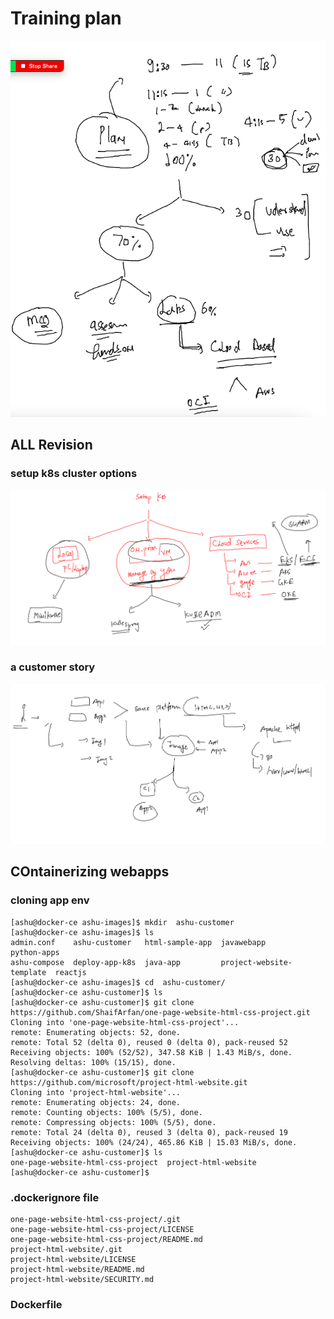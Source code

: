 # Training plan 

<img src="plan.png">

## ALL Revision 

### setup k8s cluster options 

<img src="setup.png">

### a customer story 

<img src="customer.png">

## COntainerizing webapps 

### cloning app env 

```
[ashu@docker-ce ashu-images]$ mkdir  ashu-customer
[ashu@docker-ce ashu-images]$ ls
admin.conf    ashu-customer   html-sample-app  javawebapp                python-apps
ashu-compose  deploy-app-k8s  java-app         project-website-template  reactjs
[ashu@docker-ce ashu-images]$ cd  ashu-customer/
[ashu@docker-ce ashu-customer]$ ls
[ashu@docker-ce ashu-customer]$ git clone https://github.com/ShaifArfan/one-page-website-html-css-project.git
Cloning into 'one-page-website-html-css-project'...
remote: Enumerating objects: 52, done.
remote: Total 52 (delta 0), reused 0 (delta 0), pack-reused 52
Receiving objects: 100% (52/52), 347.58 KiB | 1.43 MiB/s, done.
Resolving deltas: 100% (15/15), done.
[ashu@docker-ce ashu-customer]$ git clone https://github.com/microsoft/project-html-website.git
Cloning into 'project-html-website'...
remote: Enumerating objects: 24, done.
remote: Counting objects: 100% (5/5), done.
remote: Compressing objects: 100% (5/5), done.
remote: Total 24 (delta 0), reused 3 (delta 0), pack-reused 19
Receiving objects: 100% (24/24), 465.86 KiB | 15.03 MiB/s, done.
[ashu@docker-ce ashu-customer]$ ls
one-page-website-html-css-project  project-html-website
[ashu@docker-ce ashu-customer]$ 
```

### .dockerignore file 

```
one-page-website-html-css-project/.git
one-page-website-html-css-project/LICENSE
one-page-website-html-css-project/README.md
project-html-website/.git
project-html-website/LICENSE
project-html-website/README.md
project-html-website/SECURITY.md

```

### Dockerfile 

```

```

